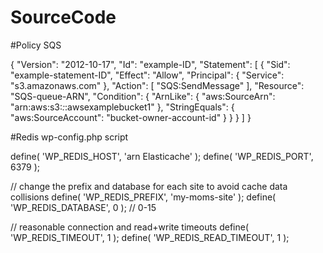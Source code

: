 # SourceCode

#Policy SQS  

{
    "Version": "2012-10-17",
    "Id": "example-ID",
    "Statement": [
        {
            "Sid": "example-statement-ID",
            "Effect": "Allow",
            "Principal": {
                "Service": "s3.amazonaws.com"
            },
            "Action": [
                "SQS:SendMessage"
            ],
            "Resource": "SQS-queue-ARN",
            "Condition": {
                "ArnLike": {
                    "aws:SourceArn": "arn:aws:s3:*:*:awsexamplebucket1"
                },
                "StringEquals": {
                    "aws:SourceAccount": "bucket-owner-account-id"
                }
            }
        }
    ]
}

#Redis wp-config.php script

define( 'WP_REDIS_HOST', 'arn Elasticache' );
define( 'WP_REDIS_PORT', 6379 );

// change the prefix and database for each site to avoid cache data collisions
define( 'WP_REDIS_PREFIX', 'my-moms-site' );
define( 'WP_REDIS_DATABASE', 0 ); // 0-15

// reasonable connection and read+write timeouts
define( 'WP_REDIS_TIMEOUT', 1 );
define( 'WP_REDIS_READ_TIMEOUT', 1 );

